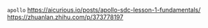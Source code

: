 `apollo`
https://aicurious.io/posts/apollo-sdc-lesson-1-fundamentals/
https://zhuanlan.zhihu.com/p/373778197